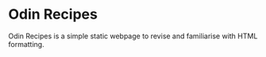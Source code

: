 # Odin Recipes 
Odin Recipes is a simple static webpage to revise and familiarise with HTML formatting.